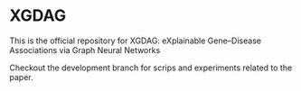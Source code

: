 # XGDAG
 
This is the official repository for XGDAG: eXplainable Gene–Disease Associations via Graph Neural Networks

Checkout the development branch for scrips and experiments related to the paper.
